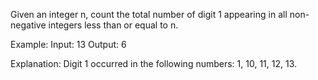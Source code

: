 Given an integer n, count the total number of digit 1 appearing in all non-negative integers less than or equal to n.

Example:
Input: 13
Output: 6 

Explanation: Digit 1 occurred in the following numbers: 1, 10, 11, 12, 13.